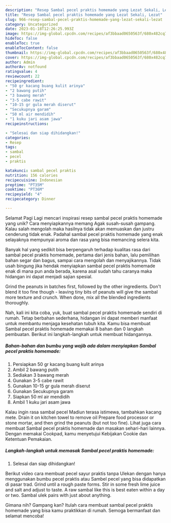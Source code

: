 ```yaml
---
description: "Resep Sambal pecel praktis homemade yang Lezat Sekali, Lezat"
title: "Resep Sambal pecel praktis homemade yang Lezat Sekali, Lezat"
slug: 966-resep-sambal-pecel-praktis-homemade-yang-lezat-sekali-lezat
category: Uncategorized
date: 2023-01-18T12:26:25.993Z
image: https://img-global.cpcdn.com/recipes/af3bbaad0650563f/680x482cq70/sambal-pecel-praktis-homemade-foto-resep-utama.jpg
hideToc: false
enableToc: true
enableTocContent: false
thumbnail: https://img-global.cpcdn.com/recipes/af3bbaad0650563f/680x482cq70/sambal-pecel-praktis-homemade-foto-resep-utama.jpg
cover: https://img-global.cpcdn.com/recipes/af3bbaad0650563f/680x482cq70/sambal-pecel-praktis-homemade-foto-resep-utama.jpg
author: Admin
authorAv: notfound
ratingvalue: 4
reviewcount: 22
recipeingredient:
- "50 gr kacang buang kulit arinya"
- "2 bawang putih"
- "3 bawang merah"
- "3-5 cabe rawit"
- "10-15 gr gula merah diserut"
- "Secukupnya garam"
- "50 ml air mendidih"
- "1 kuku jari asam jawa"
recipeinstructions:

- "Selesai dan siap dihidangkan!"
categories:
- Resep
tags:
- sambal
- pecel
- praktis

katakunci: sambal pecel praktis 
nutrition: 156 calories
recipecuisine: Indonesian
preptime: "PT35M"
cooktime: "PT36M"
recipeyield: "4"
recipecategory: Dinner

---
```



Selamat Pagi Lagi mencari inspirasi resep sambal pecel praktis homemade yang unik? Cara menyiapkannya memang Agak susah-susah gampang. Kalau salah mengolah maka hasilnya tidak akan memuaskan dan justru cenderung tidak enak. Padahal sambal pecel praktis homemade yang enak selayaknya mempunyai aroma dan rasa yang bisa memancing selera kita.


Banyak hal yang sedikit bisa berpengaruh terhadap kualitas rasa dari sambal pecel praktis homemade, pertama dari jenis bahan, lalu pemilihan bahan segar dan bagus, sampai cara mengolah dan menyajikannya. Tidak usah bingung jika hendak menyiapkan sambal pecel praktis homemade enak di mana pun anda berada, karena asal sudah tahu caranya maka hidangan ini dapat menjadi sajian spesial.

Grind the peanuts in batches first, followed by the other ingredients. Don&#39;t blend it too fine though - leaving tiny bits of peanuts will give the sambal more texture and crunch. When done, mix all the blended ingredients thoroughly.


Nah, kali ini kita coba, yuk, buat sambal pecel praktis homemade sendiri di rumah. Tetap berbahan sederhana, hidangan ini dapat memberi manfaat untuk membantu menjaga kesehatan tubuh kita. Kamu bisa membuat Sambal pecel praktis homemade memakai 8 bahan dan 0 langkah pembuatan. Berikut ini langkah-langkah untuk membuat hidangannya.

<!--inarticleads1-->

##### Bahan-bahan dan bumbu yang wajib ada dalam menyiapkan Sambal pecel praktis homemade:

1. Persiapkan 50 gr kacang buang kulit arinya
1. Ambil 2 bawang putih
1. Sediakan 3 bawang merah
1. Gunakan 3-5 cabe rawit
1. Gunakan 10-15 gr gula merah diserut
1. Gunakan Secukupnya garam
1. Siapkan 50 ml air mendidih
1. Ambil 1 kuku jari asam jawa


Kalau ingin rasa sambal pecel Madiun terasa istimewa, tambahkan kacang mete. Drain it on kitchen towel to remove oil Prepare food processor or stone mortar, and then grind the peanuts (but not too fine). Lihat juga cara membuat Sambal pecel praktis homemade dan masakan sehari-hari lainnya. Dengan memakai Cookpad, kamu menyetujui Kebijakan Cookie dan Ketentuan Pemakaian. 

<!--inarticleads2-->

##### Langkah-langkah untuk memasak Sambal pecel praktis homemade:


1. Selesai dan siap dihidangkan!

Berikut video cara membuat pecel sayur praktis tanpa Ulekan dengan hanya menggunakan bumbu pecel praktis atau Sambel pecel yang bisa didapatkan di pasar trad. Grind until a rough paste forms. Stir in some fresh lime juice and salt and adjust to taste. A raw sambal like this is best eaten within a day or two. Sambal ulek pairs with just about anything. 

Gimana nih? Gampang kan? Itulah cara membuat sambal pecel praktis homemade yang bisa kamu praktikkan di rumah. Semoga bermanfaat dan selamat mencoba!
